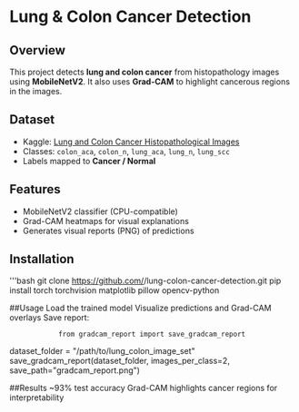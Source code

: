 # Lung & Colon Cancer Detection

## Overview
This project detects **lung and colon cancer** from histopathology images using **MobileNetV2**. It also uses **Grad-CAM** to highlight cancerous regions in the images.

## Dataset
- Kaggle: [Lung and Colon Cancer Histopathological Images](https://www.kaggle.com/datasets/kmader/100k-histopathology-images)  
- Classes: `colon_aca`, `colon_n`, `lung_aca`, `lung_n`, `lung_scc`  
- Labels mapped to **Cancer / Normal**

## Features
- MobileNetV2 classifier (CPU-compatible)  
- Grad-CAM heatmaps for visual explanations  
- Generates visual reports (PNG) of predictions

## Installation

'''bash
git clone https://github.com/<your-username>/lung-colon-cancer-detection.git
pip install torch torchvision matplotlib pillow opencv-python



##Usage
Load the trained model
Visualize predictions and Grad-CAM overlays
Save report:

                from gradcam_report import save_gradcam_report
dataset_folder = "/path/to/lung_colon_image_set"
save_gradcam_report(dataset_folder, images_per_class=2, save_path="gradcam_report.png")


##Results
~93% test accuracy
Grad-CAM highlights cancer regions for interpretability
